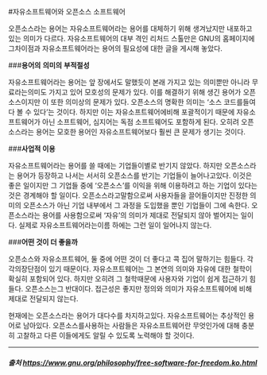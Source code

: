 #자유소프트웨어와 오픈소스 소프트웨어

 오픈소스라는 용어는 자유소프트웨어라는 용어를 대체하기 위해 생겨났지만 내포하고 있는 의미가 다르다. 자유소프트웨어의 대부 격인 리처드 스톨만은 GNU의 홈페이지에 그차이점과 자유소프트웨어라는 용어의 필요성에 대한 글을 게시해 놓았다.

 

###**용어의** **의미의** **부적절성**

 자유소프트웨어라는 용어는 앞 장에서도 말했듯이 본래 가지고 있는 의미뿐만 아니라 무료라는의미도 가지고 있어 모호성의 문제가 있다. 이를 해결하기 위해 생긴 용어가 오픈소스이지만 이 또한 의미상의 문제가 있다. 오픈소스의 명확한 의미는 ‘소스 코드를들여다 볼 수 있다’는 것이다. 하지만 이는 자유소프트웨어에비해 포괄적이기 때문에 자유소프트웨어가 아닌 소프트웨어, 심지어는 독점 소프트웨어도 포함하게 된다. 오히려 오픈소스라는 용어는 모호한 용어인 자유소프트웨어보다 훨씬 큰 문제가 생기는 것이다. 

 

###**사업적 이용**

 자유소프트웨어라는 용어를 쓸 때에는 기업들이별로 반기지 않았다. 하지만 오픈소스라는 용어가 등장하고 나서는 서서히 오픈소스를 반기는 기업들이 늘어나고있다. 이것은 좋은 일이지만 그 기업들 중에 ‘오픈소스’를 이익을 위해 이용하려고 하는 기업이 있다는 것은 경계해야 할 일이다. 오픈소스라고말함으로써 사용자들을 끌어들이지만 진정한 의미의 오픈소스가 아닌 기업 내부에서 그 과정을 도입했을 뿐인 기업들이 그에 속한다. 오픈소스라는 용어를 사용함으로써 ‘자유’의 의미가 제대로 전달되지 않아 벌어지는 일이다. 실제로 자유소프트웨어라는이름 하에는 그런 일이 일어나지 않는다.

 

###**어떤 것이 더 좋을까**

 오픈소스와 자유소프트웨어, 둘 중에 어떤 것이 더 좋다고 콕 집어 말하기는 힘들다. 각각의장단점이 있기 때문이다. 자유소프트웨어는 그 본연의 의미와 자유에 대한 철학이 확실히 포함되어 있다. 하지만 오히려 그 철학때문에 사용자와 기업이 쉽게 접근하기 힘들다. 오픈소스는그 반대이다. 접근성은 좋지만 정의와 의미가 자유소프트웨어에 비해 제대로 전달되지 않는다. 

 현재에는 오픈소스라는 용어가 대다수를 차지하고있다. 자유소프트웨어는 추상적인 용어로 남아있다. 오픈소스를사용하는 사람들은 자유소프트웨어란 무엇인가에 대해 충분히 고찰하고 다른 이들에게도 알릴 수 있도록 노력해야 할 것이다.



--------------------------------------------------------------------------------------------------------------------

##### 출처 https://www.gnu.org/philosophy/free-software-for-freedom.ko.html

